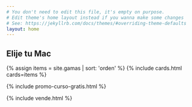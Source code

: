 ```yaml
---
# You don't need to edit this file, it's empty on purpose.
# Edit theme's home layout instead if you wanna make some changes
# See: https://jekyllrb.com/docs/themes/#overriding-theme-defaults
layout: home
---
```


<!-- GAMAS DE PRODUCTOS -->
<div id="compra" class="container p-5">
  <h2 class="display-3 text-center text-uppercase mb-5">Elije tu Mac</h2>
  <div class="row">
    {% assign items = site.gamas | sort: 'orden' %}
    {% include cards.html cards=items %}
  </div>
</div>

{% include promo-curso-gratis.html %}

{% include vende.html %}
